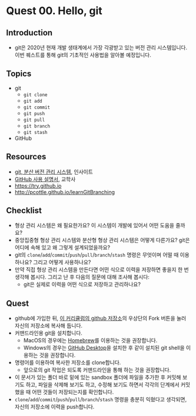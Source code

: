# Quest 00. Hello, git


## Introduction
* git은 2020년 현재 개발 생태계에서 가장 각광받고 있는 버전 관리 시스템입니다. 이번 퀘스트를 통해 git의 기초적인 사용법을 알아볼 예정입니다.

## Topics
* git
  * `git clone`
  * `git add`
  * `git commit`
  * `git push`
  * `git pull`
  * `git branch`
  * `git stash`
* GitHub

## Resources
* [git, 분산 버전 관리 시스템](http://www.yes24.com/24/goods/3676100?scode=032&OzSrank=1), 인사이트
* [GitHub 사용 설명서](http://www.yes24.com/24/Goods/17638082?Acode=101), 교학사
* https://try.github.io
* http://pcottle.github.io/learnGitBranching

## Checklist
* 형상 관리 시스템은 왜 필요한가요? 이 시스템이 개발에 있어서 어떤 도움을 줄까요?
* 중앙집중형 형상 관리 시스템와 분산형 형상 관리 시스템은 어떻게 다른가요? git은 어디에 속해 있고 왜 그렇게 설계되었을까요?
* git의 `clone`/`add`/`commit`/`push`/`pull`/`branch`/`stash` 명령은 무엇이며 어떨 때 이용하나요? 그리고 어떻게 사용하나요?
* 만약 직접 형상 관리 시스템을 만든다면 어떤 식으로 이력을 저장하면 좋을지 한 번 생각해 봅시다. 그리고 난 후 다음의 질문에 대해 조사해 봅시다:
  * git은 실제로 이력을 어떤 식으로 저장하고 관리하나요? 

## Quest
* github에 가입한 뒤, [이 커리큘럼의 github 저장소](https://github.com/Knowre-Dev/WebDevCurriculum)의 우상단의 Fork 버튼을 눌러 자신의 저장소에 복사해 둡니다.
* 커맨드라인용 git을 설치합니다.
  * MacOS의 경우에는 [Homebrew](https://brew.sh/index_ko)를 이용하는 것을 권장합니다.
  * Windows의 경우는 [GitHub Desktop](https://desktop.github.com/)을 설치한 후 같이 설치된 git shell을 이용하는 것을 권장합니다.
* 명령어를 이용하여 복사한 저장소를 clone합니다.
  * 앞으로의 git 작업은 되도록 커맨드라인을 통해 하는 것을 권장합니다.
* 이 문서가 있는 폴더 바로 밑에 있는 sandbox 폴더에 파일을 추가한 후 커밋해 보기도 하고, 파일을 삭제해 보기도 하고, 수정해 보기도 하면서 각각의 단계에서 커밋했을 때 어떤 것들이 저장되는지를 확인합니다.
* `clone`/`add`/`commit`/`push`/`pull`/`branch`/`stash` 명령을 충분히 익혔다고 생각되면, 자신의 저장소에 이력을 push합니다.
